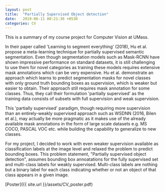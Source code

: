 ```yaml
---
layout: post
title:  "Partially Supervised Object detection"
date:   2019-06-11 00:21:36 +0530
categories: CV
---
```


This is a summary of my course project for Computer Vision at UMass. 

In their paper called 'Learning to segment everything' (2018), Hu et al. propose a meta-learning technique for partially supervised semantic segmentation. Even though segmentation models such as Mask-RCNN have shown impressive performance on standard datasets, it is still challenging to use them for novel categories as training these models requires extensive mask annotations which can be very expensive. Hu et al. demonstrate an approach which learns to predict segmentation masks for novel classes with only ground truth bounding boxes as supervision, which is weaker but easier to obtain. Their approach still requires mask annotation for some classes. Thus, they call their formulation 'partially supervised' as the training data consists of subsets with full supervision and weak supervision. 

This 'partially supervised' paradigm, though requiring more supervision than an entirely-weakly supervised approach such as WSDNN (2016, Bilen et al.), may actually be more pragmatic as it makes use of the already available mask annotations in the form of large scale datasets e.g. MS COCO, PASCAL VOC etc. while building the capability to generalize to new classes.

For my project, I decided to work with even weaker supervision available as classification labels at the image level and relaxed the problem to predict bounding boxes. This problem statement, "Partially supervised object detection", assumes bounding box annoatations for the fully supervised set and multi-class labels for weakly supervised. Multi-class labels are nothing but a binary label for each class indicating whether or not an object of that class appears in a given image. 

[Poster]({{ site.url }}/assets/CV_poster.pdf)


